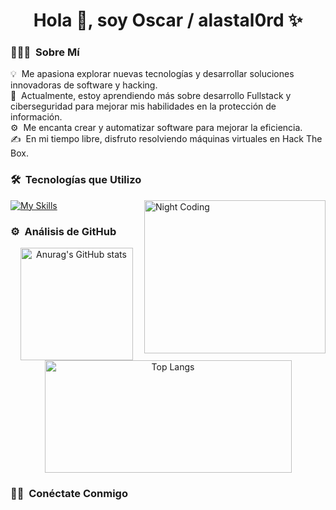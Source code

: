 <h1 align="center">Hola 👋, soy Oscar / alastal0rd ✨</h1> 

### 👨🏻‍💻 &nbsp;Sobre Mí

💡 &nbsp;Me apasiona explorar nuevas tecnologías y desarrollar soluciones innovadoras de software y hacking.\
🌱 &nbsp;Actualmente, estoy aprendiendo más sobre desarrollo Fullstack y ciberseguridad para mejorar mis habilidades en la protección de información.\
⚙️ &nbsp;Me encanta crear y automatizar software para mejorar la eficiencia.\
✍️ &nbsp;En mi tiempo libre, disfruto resolviendo máquinas virtuales en Hack The Box.

### 🛠 &nbsp;Tecnologías que Utilizo

<img width="290" height="245" alt="Night Coding" src="https://media.giphy.com/media/v1.Y2lkPTc5MGI3NjExajc4ZjJxaW14cjhxdDZhcW54ZHd0OWozZmk0Z2xncDRnYmxoeDl1dSZlcD12MV9naWZzX3NlYXJjaCZjdD1n/bGgsc5mWoryfgKBx1u/giphy.gif" align="right"/>

[![My Skills](https://skillicons.dev/icons?i=linux,html,css,js,ts,bash,vscode,git,github,docker,nodejs,express,react,pug,mongodb,mysql,postgresql,redis,sqlite,firebase,electron,jest,githubactions,postman,figma,nextjs,astro&perline=8)](https://skillicons.dev)

### ⚙️ &nbsp;Análisis de GitHub

<div align="center">
  <a href="https://github.com/alastal0rd">
    <img height="180em" alt="Anurag's GitHub stats" src="https://github-readme-stats.vercel.app/api?username=alastal0rd&show_icons=true&theme=dark"/>
    <img width="395" height="180em" alt="Top Langs" src="https://github-readme-stats.vercel.app/api/top-langs/?username=alastal0rd&layout=compact&theme=dark"/>
  </a>
</div>

### 🤝🏻 &nbsp;Conéctate Conmigo
<!-- Aquí puedes agregar enlaces a tus redes sociales o formas de contacto -->
